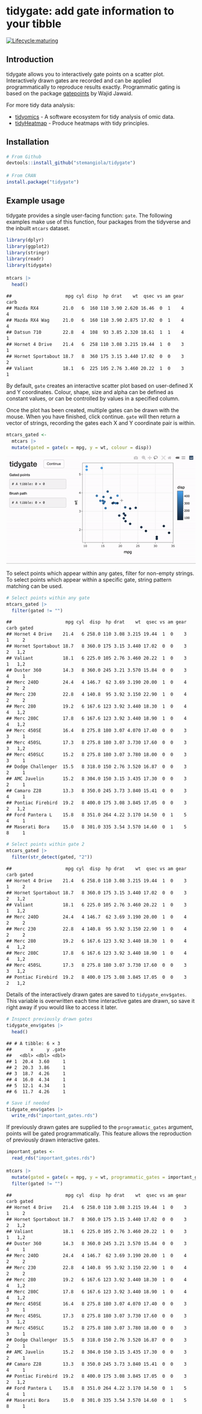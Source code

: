 tidygate: add gate information to your tibble
================

<!---
[![Build Status](https://travis-ci.org/stemangiola/tidygate.svg?branch=master)](https://travis-ci.org/stemangiola/tidygate) [![Coverage Status](https://coveralls.io/repos/github/stemangiola/tidygate/badge.svg?branch=master)](https://coveralls.io/github/stemangiola/tidygate?branch=master)
-->
<!-- badges: start -->

[![Lifecycle:maturing](https://img.shields.io/badge/lifecycle-maturing-blue.svg)](https://lifecycle.r-lib.org/articles/stages.html)
<!-- badges: end -->

## Introduction

tidygate allows you to interactively gate points on a scatter plot.
Interactively drawn gates are recorded and can be applied
programmatically to reproduce results exactly. Programmatic gating is
based on the package [gatepoints](https://github.com/wjawaid/gatepoints)
by Wajid Jawaid.

For more tidy data analysis:

- [tidyomics](https://github.com/tidyomics) - A software ecosystem for
  tidy analysis of omic data.
- [tidyHeatmap](https://github.com/stemangiola/tidyHeatmap) - Produce
  heatmaps with tidy principles.

## Installation

``` r
# From Github
devtools::install_github("stemangiola/tidygate")

# From CRAN
install.package("tidygate")
```

## Example usage

tidygate provides a single user-facing function: `gate`. The following
examples make use of this function, four packages from the tidyverse and
the inbuilt `mtcars` dataset.

``` r
library(dplyr)
library(ggplot2)
library(stringr)
library(readr)
library(tidygate)

mtcars |>
  head()
```

    ##                    mpg cyl disp  hp drat    wt  qsec vs am gear carb
    ## Mazda RX4         21.0   6  160 110 3.90 2.620 16.46  0  1    4    4
    ## Mazda RX4 Wag     21.0   6  160 110 3.90 2.875 17.02  0  1    4    4
    ## Datsun 710        22.8   4  108  93 3.85 2.320 18.61  1  1    4    1
    ## Hornet 4 Drive    21.4   6  258 110 3.08 3.215 19.44  1  0    3    1
    ## Hornet Sportabout 18.7   8  360 175 3.15 3.440 17.02  0  0    3    2
    ## Valiant           18.1   6  225 105 2.76 3.460 20.22  1  0    3    1

By default, `gate` creates an interactive scatter plot based on
user-defined X and Y coordinates. Colour, shape, size and alpha can be
defined as constant values, or can be controlled by values in a
specified column.

Once the plot has been created, multiple gates can be drawn with the
mouse. When you have finished, click continue. `gate` will then return a
vector of strings, recording the gates each X and Y coordinate pair is
within.

``` r
mtcars_gated <- 
  mtcars |>
  mutate(gated = gate(x = mpg, y = wt, colour = disp))
```

![](man/figures/demo_gate.gif)

To select points which appear within any gates, filter for non-empty
strings. To select points which appear within a specific gate, string
pattern matching can be used.

``` r
# Select points within any gate
mtcars_gated |> 
  filter(gated != "")
```

    ##                    mpg cyl  disp  hp drat    wt  qsec vs am gear carb gated
    ## Hornet 4 Drive    21.4   6 258.0 110 3.08 3.215 19.44  1  0    3    1     2
    ## Hornet Sportabout 18.7   8 360.0 175 3.15 3.440 17.02  0  0    3    2   1,2
    ## Valiant           18.1   6 225.0 105 2.76 3.460 20.22  1  0    3    1   1,2
    ## Duster 360        14.3   8 360.0 245 3.21 3.570 15.84  0  0    3    4     1
    ## Merc 240D         24.4   4 146.7  62 3.69 3.190 20.00  1  0    4    2     2
    ## Merc 230          22.8   4 140.8  95 3.92 3.150 22.90  1  0    4    2     2
    ## Merc 280          19.2   6 167.6 123 3.92 3.440 18.30  1  0    4    4   1,2
    ## Merc 280C         17.8   6 167.6 123 3.92 3.440 18.90  1  0    4    4   1,2
    ## Merc 450SE        16.4   8 275.8 180 3.07 4.070 17.40  0  0    3    3     1
    ## Merc 450SL        17.3   8 275.8 180 3.07 3.730 17.60  0  0    3    3   1,2
    ## Merc 450SLC       15.2   8 275.8 180 3.07 3.780 18.00  0  0    3    3     1
    ## Dodge Challenger  15.5   8 318.0 150 2.76 3.520 16.87  0  0    3    2     1
    ## AMC Javelin       15.2   8 304.0 150 3.15 3.435 17.30  0  0    3    2     1
    ## Camaro Z28        13.3   8 350.0 245 3.73 3.840 15.41  0  0    3    4     1
    ## Pontiac Firebird  19.2   8 400.0 175 3.08 3.845 17.05  0  0    3    2   1,2
    ## Ford Pantera L    15.8   8 351.0 264 4.22 3.170 14.50  0  1    5    4     1
    ## Maserati Bora     15.0   8 301.0 335 3.54 3.570 14.60  0  1    5    8     1

``` r
# Select points within gate 2
mtcars_gated |>
  filter(str_detect(gated, "2"))
```

    ##                    mpg cyl  disp  hp drat    wt  qsec vs am gear carb gated
    ## Hornet 4 Drive    21.4   6 258.0 110 3.08 3.215 19.44  1  0    3    1     2
    ## Hornet Sportabout 18.7   8 360.0 175 3.15 3.440 17.02  0  0    3    2   1,2
    ## Valiant           18.1   6 225.0 105 2.76 3.460 20.22  1  0    3    1   1,2
    ## Merc 240D         24.4   4 146.7  62 3.69 3.190 20.00  1  0    4    2     2
    ## Merc 230          22.8   4 140.8  95 3.92 3.150 22.90  1  0    4    2     2
    ## Merc 280          19.2   6 167.6 123 3.92 3.440 18.30  1  0    4    4   1,2
    ## Merc 280C         17.8   6 167.6 123 3.92 3.440 18.90  1  0    4    4   1,2
    ## Merc 450SL        17.3   8 275.8 180 3.07 3.730 17.60  0  0    3    3   1,2
    ## Pontiac Firebird  19.2   8 400.0 175 3.08 3.845 17.05  0  0    3    2   1,2

Details of the interactively drawn gates are saved to
`tidygate_env$gates`. This variable is overwritten each time interactive
gates are drawn, so save it right away if you would like to access it
later.

``` r
# Inspect previously drawn gates
tidygate_env$gates |>
  head()
```

    ## # A tibble: 6 × 3
    ##       x     y .gate
    ##   <dbl> <dbl> <dbl>
    ## 1  20.4  3.60     1
    ## 2  20.3  3.86     1
    ## 3  18.7  4.26     1
    ## 4  16.0  4.34     1
    ## 5  12.1  4.34     1
    ## 6  11.7  4.26     1

``` r
# Save if needed
tidygate_env$gates |>
  write_rds("important_gates.rds")
```

If previously drawn gates are supplied to the `programmatic_gates`
argument, points will be gated programmatically. This feature allows the
reproduction of previously drawn interactive gates.

``` r
important_gates <-
  read_rds("important_gates.rds")

mtcars |>
  mutate(gated = gate(x = mpg, y = wt, programmatic_gates = important_gates)) |>
  filter(gated != "")
```

    ##                    mpg cyl  disp  hp drat    wt  qsec vs am gear carb gated
    ## Hornet 4 Drive    21.4   6 258.0 110 3.08 3.215 19.44  1  0    3    1     2
    ## Hornet Sportabout 18.7   8 360.0 175 3.15 3.440 17.02  0  0    3    2   1,2
    ## Valiant           18.1   6 225.0 105 2.76 3.460 20.22  1  0    3    1   1,2
    ## Duster 360        14.3   8 360.0 245 3.21 3.570 15.84  0  0    3    4     1
    ## Merc 240D         24.4   4 146.7  62 3.69 3.190 20.00  1  0    4    2     2
    ## Merc 230          22.8   4 140.8  95 3.92 3.150 22.90  1  0    4    2     2
    ## Merc 280          19.2   6 167.6 123 3.92 3.440 18.30  1  0    4    4   1,2
    ## Merc 280C         17.8   6 167.6 123 3.92 3.440 18.90  1  0    4    4   1,2
    ## Merc 450SE        16.4   8 275.8 180 3.07 4.070 17.40  0  0    3    3     1
    ## Merc 450SL        17.3   8 275.8 180 3.07 3.730 17.60  0  0    3    3   1,2
    ## Merc 450SLC       15.2   8 275.8 180 3.07 3.780 18.00  0  0    3    3     1
    ## Dodge Challenger  15.5   8 318.0 150 2.76 3.520 16.87  0  0    3    2     1
    ## AMC Javelin       15.2   8 304.0 150 3.15 3.435 17.30  0  0    3    2     1
    ## Camaro Z28        13.3   8 350.0 245 3.73 3.840 15.41  0  0    3    4     1
    ## Pontiac Firebird  19.2   8 400.0 175 3.08 3.845 17.05  0  0    3    2   1,2
    ## Ford Pantera L    15.8   8 351.0 264 4.22 3.170 14.50  0  1    5    4     1
    ## Maserati Bora     15.0   8 301.0 335 3.54 3.570 14.60  0  1    5    8     1
